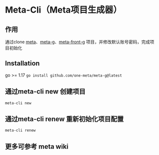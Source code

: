 # Meta-Cli（Meta项目生成器）

## 作用

通过clone [meta](https://github.com/one-meta/meta)、[meta-g](https://github.com/one-meta/meta-g)、[meta-front-g](https://github.com/one-meta/meta-front-g) 项目，并修改默认账号密码，完成项目初始化

## Installation
go >= 1.17
`go install github.com/one-meta/meta-g@latest`

## 通过meta-cli new 创建项目
`meta-cli new`

## 通过meta-cli renew 重新初始化项目配置
`meta-cli renew`

## 更多可参考 meta wiki